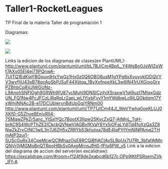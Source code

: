 # Taller1-RocketLeagues
TP Final de la materia Taller de programación 1

Diagramas:

![](http://www.plantuml.com/plantuml/png/bL7BQiCm4BplL-XKN4pw0JcKG0wba5wQzWDaQN54PQb8gpum_VVQicWsaI_rmR0pevbXTnT91ag31MLbZ69l3JeQeSruSmi_K9YZLsz8uzzyy5ttlIPya0CUILAAJzuPyc64I7gx7HBXbyX_Q3llhUWdvMFSMnzHJmvjbaKAnlKpLrncviCRBM8UNz-r96ourk7dBCNL4YFaB9LJW3-JYfAqYweqCgNDVp9vxQBdwtWv1PJw89DJ9mpd_JsZqnWcf2I5F3VLzcv4Vmrbz_bRhYKsc_lb71oeZ3XvMOepfHR7okaXHuYxCt3fmfag_AeIb9ZbKQLUSwv5kyaZ3VON)

![](http://www.plantuml.com/plantuml/png/TP71JiCm44Jl_WeVYwhq0oeKLUJ0XKf0-G5Zhve8EnjvRII4-7SMqwZPkZr5anc_YISxIYQc7BootX3fjpw2SKycZxQ7-AtMnL_TgH-brAC9S4WcPThZE2ICkcbQVNwh1AGBxfKVaY8Yx5iOFaLYdITd4foXzQa3Z8NwZkZrvCtNC1wlL3n7J6ZH5xZRRYb53khutxa78dE4lqPYtYmNINPAmq2THmAtP3zuj1-SUScGuRx34CpeMcwQClMhazOsE8RCQiBfjACIAvSLBpUx7U7Rt_3bfafAtMnQNVr0jMGMoBnQTRpoHBbSv0AxgMrnsJfH0-fFtx6PW_y5)


Links la edicion de los diagramas de clases(en PlantUML):
http://www.plantuml.com/plantuml/uml/bL7BJiCm4BplL_Y4WgBo0JsWIZqWf7AXy05El4ej71lPQnwA-7UITQ1EdKjpYBGpuvdHxYwGz1Hx0z0Q6OBO6usM1gYPg6xXvuyvklODQVYV3wvfljU43xB78qcAuSbPJSuF44Xjjtqa_1ByXxfnpeXkL3w6lN41rUXGiooGrxPZBhbCp8VJIWGUNz-L9AnohSNFIOgh9GRWh9PJ87ycMuhI9DNSICzjhiXSraxwV1ql9uzI7MIqxGdzUN_FQ1Nw4PcJFCzLiRqRqLr2apj_wLfYixbFvyY1mYWdbwLo9jLQOkdqm17YxWmiNNAc2B-e17DCUbIervnB4UpGgjYRNm00
http://www.plantuml.com/plantuml/uml/TP71JiCm44Jl_WeVYwhq0oeKLUJ0XKf0-G5Zhve8EnjvRII4-7SMqwZPkZr5anc_YISxIYQc7BootX3fjpw2SKycZxQ7-AtMnL_TgH-brAC9S4WcPThZE2ICkcbQVNwh1AGBxfKVaY8Yx5iOFaLYdITd4foXzQa3Z8NwZkZrvCtNC1wlL3n7J6ZH5xZRRYb53khutxa78dE4lqPYtYmNINPAmq2THmAtP3zuj1-SUScGuRx34CpeMcwQClMhazOsE8RCQiBfjACIAvSLBpUx7U7Rt_3bfafAtMnQNVr0jMGMoBnQTRpoHBbSv0AxgMrnsJfH0-fFtx6PW_y5
Link a la edicion del diagrama de accion del server(en excalidraw):
https://excalidraw.com/#room=f124f8de2eabcd6b127c,OPp9lKtPSRsemZVk_IFf-A
